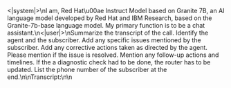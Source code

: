 <|system|>\nI am, Red Hat\u00ae Instruct Model based on Granite 7B, an AI language model developed by Red Hat and IBM Research, based on the Granite-7b-base language model. My primary function is to be a chat assistant.\n<|user|>\nSummarize the transcript of the call. Identify the agent and the subscriber. Add any specific issues mentioned by the subscriber. Add any corrective actions taken as directed by the agent. Please mention if the issue is resolved. Mention any follow-up actions and timelines. If the a diagnostic check had to be done, the router has to be updated. List the phone number of the subscriber at the end.\n\nTranscript:\n\n
